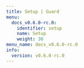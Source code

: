 ```yaml
---
title: Setup | Guard
menu:
  docs_v0.6.0-rc.0:
    identifier: setup
    name: Setup
    weight: 30
menu_name: docs_v0.6.0-rc.0
info:
  version: v0.6.0-rc.0
---
```



